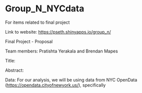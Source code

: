 # Group_N_NYCdata
For items related to final project

Link to website:
https://pseth.shinyapps.io/group_n/

Final Project - Proposal

Team members: Pratishta Yerakala and Brendan Mapes

Title:

Abstract:

Data: For our analysis, we will be using data from NYC OpenData (https://opendata.cityofnewyork.us/), specifically
